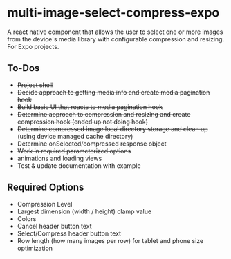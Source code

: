 # multi-image-select-compress-expo

A react native component that allows the user to select one or more images from the device's media library with configurable compression and resizing. For Expo projects.

## To-Dos

- ~~Project shell~~
- ~~Decide approach to getting media info and create media pagination hook~~
- ~~Build basic UI that reacts to media pagination hook~~
- ~~Determine approach to compression and resizing and create compression hook (ended up not doing hook)~~
- ~~Determine compressed image local directory storage and clean up~~ (using device managed cache directory)
- ~~Determine onSelected/compressed response object~~
- ~~Work in required parameterized options~~
- animations and loading views
- Test & update documentation with example

## Required Options

- Compression Level
- Largest dimension (width / height) clamp value
- Colors
- Cancel header button text
- Select/Compress header button text
- Row length (how many images per row) for tablet and phone size optimization
